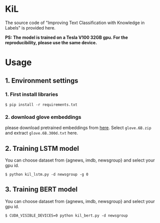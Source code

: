 # KiL
The source code of "Improving Text Classification with Knowledge in Labels" is provided here.

**PS: The model is trained on a Tesla V100 32GB gpu. For the reproducibility, please use the same device.**

# Usage

## 1. Environment settings
### 1. First install libraries 
```
$ pip install -r requirements.txt
```

### 2. download glove embeddings
please download pretrained embeddings from [here](https://nlp.stanford.edu/projects/glove/). Select `glove.6B.zip` and extract `glove.6B.300d.txt` here.


## 2. Training LSTM model

You can choose dataset from {agnews, imdb, newsgroup} and select your gpu id.
```
$ python kil_lstm.py -d newsgroup -g 0
```

## 3. Training BERT model
You can choose dataset from {agnews, imdb, newsgroup} and select your gpu id.
```
$ CUDA_VISIBLE_DEVICES=0 python kil_bert.py -d newsgroup
```

